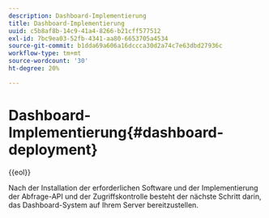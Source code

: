 ```yaml
---
description: Dashboard-Implementierung
title: Dashboard-Implementierung
uuid: c5b8af8b-14c9-41a4-8266-b21cff577512
exl-id: 7bc9ea03-52fb-4341-aa80-6653705a4534
source-git-commit: b1dda69a606a16dccca30d2a74c7e63dbd27936c
workflow-type: tm+mt
source-wordcount: '30'
ht-degree: 20%

---
```


# Dashboard-Implementierung{#dashboard-deployment}

{{eol}}

Nach der Installation der erforderlichen Software und der Implementierung der Abfrage-API und der Zugriffskontrolle besteht der nächste Schritt darin, das Dashboard-System auf Ihrem Server bereitzustellen.

